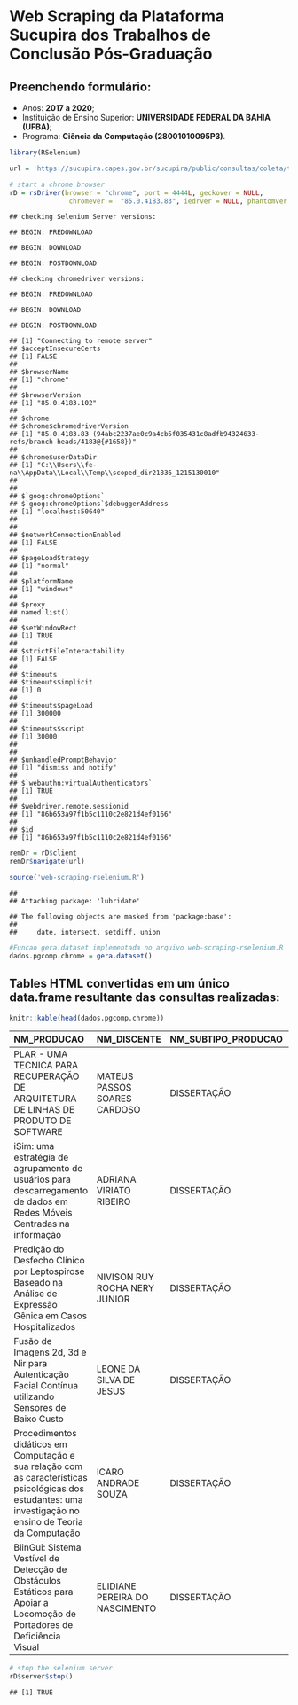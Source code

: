 Web Scraping da Plataforma Sucupira dos Trabalhos de Conclusão
Pós-Graduação
================

## Preenchendo formulário:

  - Anos: **2017 a 2020**;
  - Instituição de Ensino Superior: **UNIVERSIDADE FEDERAL DA BAHIA
    (UFBA)**;
  - Programa: **Ciência da Computação (28001010095P3)**.

<!-- end list -->

``` r
library(RSelenium)
```

``` r
url = 'https://sucupira.capes.gov.br/sucupira/public/consultas/coleta/trabalhoConclusao/listaTrabalhoConclusao.xhtml'
```

``` r
# start a chrome browser
rD = rsDriver(browser = "chrome", port = 4444L, geckover = NULL, 
               chromever =  "85.0.4183.83", iedrver = NULL, phantomver = NULL)
```

    ## checking Selenium Server versions:

    ## BEGIN: PREDOWNLOAD

    ## BEGIN: DOWNLOAD

    ## BEGIN: POSTDOWNLOAD

    ## checking chromedriver versions:

    ## BEGIN: PREDOWNLOAD

    ## BEGIN: DOWNLOAD

    ## BEGIN: POSTDOWNLOAD

    ## [1] "Connecting to remote server"
    ## $acceptInsecureCerts
    ## [1] FALSE
    ## 
    ## $browserName
    ## [1] "chrome"
    ## 
    ## $browserVersion
    ## [1] "85.0.4183.102"
    ## 
    ## $chrome
    ## $chrome$chromedriverVersion
    ## [1] "85.0.4183.83 (94abc2237ae0c9a4cb5f035431c8adfb94324633-refs/branch-heads/4183@{#1658})"
    ## 
    ## $chrome$userDataDir
    ## [1] "C:\\Users\\fe-na\\AppData\\Local\\Temp\\scoped_dir21836_1215130010"
    ## 
    ## 
    ## $`goog:chromeOptions`
    ## $`goog:chromeOptions`$debuggerAddress
    ## [1] "localhost:50640"
    ## 
    ## 
    ## $networkConnectionEnabled
    ## [1] FALSE
    ## 
    ## $pageLoadStrategy
    ## [1] "normal"
    ## 
    ## $platformName
    ## [1] "windows"
    ## 
    ## $proxy
    ## named list()
    ## 
    ## $setWindowRect
    ## [1] TRUE
    ## 
    ## $strictFileInteractability
    ## [1] FALSE
    ## 
    ## $timeouts
    ## $timeouts$implicit
    ## [1] 0
    ## 
    ## $timeouts$pageLoad
    ## [1] 300000
    ## 
    ## $timeouts$script
    ## [1] 30000
    ## 
    ## 
    ## $unhandledPromptBehavior
    ## [1] "dismiss and notify"
    ## 
    ## $`webauthn:virtualAuthenticators`
    ## [1] TRUE
    ## 
    ## $webdriver.remote.sessionid
    ## [1] "86b653a97f1b5c1110c2e821d4ef0166"
    ## 
    ## $id
    ## [1] "86b653a97f1b5c1110c2e821d4ef0166"

``` r
remDr = rD$client 
remDr$navigate(url)
```

``` r
source('web-scraping-rselenium.R')
```

    ## 
    ## Attaching package: 'lubridate'

    ## The following objects are masked from 'package:base':
    ## 
    ##     date, intersect, setdiff, union

``` r
#Funcao gera.dataset implementada no arquivo web-scraping-rselenium.R
dados.pgcomp.chrome = gera.dataset()
```

## Tables HTML convertidas em um único data.frame resultante das consultas realizadas:

``` r
knitr::kable(head(dados.pgcomp.chrome))
```

| NM\_PRODUCAO                                                                                                                                               | NM\_DISCENTE                   | NM\_SUBTIPO\_PRODUCAO | DT\_TITULACAO | AN\_BASE |
| :--------------------------------------------------------------------------------------------------------------------------------------------------------- | :----------------------------- | :-------------------- | :------------ | -------: |
| PLAR - UMA TECNICA PARA RECUPERAÇÃO DE ARQUITETURA DE LINHAS DE PRODUTO DE SOFTWARE                                                                        | MATEUS PASSOS SOARES CARDOSO   | DISSERTAÇÃO           | 2017-03-14    |     2017 |
| iSim: uma estratégia de agrupamento de usuários para descarregamento de dados em Redes Móveis Centradas na informação                                      | ADRIANA VIRIATO RIBEIRO        | DISSERTAÇÃO           | 2017-07-10    |     2017 |
| Predição do Desfecho Clínico por Leptospirose Baseado na Análise de Expressão Gênica em Casos Hospitalizados                                               | NIVISON RUY ROCHA NERY JUNIOR  | DISSERTAÇÃO           | 2017-05-09    |     2017 |
| Fusão de Imagens 2d, 3d e Nir para Autenticação Facial Contínua utilizando Sensores de Baixo Custo                                                         | LEONE DA SILVA DE JESUS        | DISSERTAÇÃO           | 2017-09-15    |     2017 |
| Procedimentos didáticos em Computação e sua relação com as características psicológicas dos estudantes: uma investigação no ensino de Teoria da Computação | ICARO ANDRADE SOUZA            | DISSERTAÇÃO           | 2017-09-22    |     2017 |
| BlinGui: Sistema Vestível de Detecção de Obstáculos Estáticos para Apoiar a Locomoção de Portadores de Deficiência Visual                                  | ELIDIANE PEREIRA DO NASCIMENTO | DISSERTAÇÃO           | 2017-10-11    |     2017 |

``` r
# stop the selenium server
rD$server$stop()
```

    ## [1] TRUE
